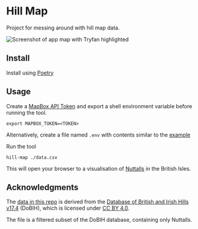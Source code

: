 # Hill Map
Project for messing around with hill map data.

![Screenshot of app map with Tryfan highlighted](./pictures/screenshot.png "Screenshot of app map with Tryfan highlighted")

## Install
Install using [Poetry](https://python-poetry.org/docs/)

## Usage
Create a [MapBox API Token](https://docs.mapbox.com/api/accounts/tokens/) and export
a shell environment variable before running the tool.

```shell
export MAPBOX_TOKEN=<TOKEN>
```
Alternatively, create a file named `.env` with contents similar to the [example](./.env.example)

Run the tool
```
hill-map ./data.csv
```

This will open your browser to a visualisation of [Nuttalls](https://en.wikipedia.org/wiki/Lists_of_mountains_and_hills_in_the_British_Isles#Nuttalls)
in the British Isles.

## Acknowledgments
The [data in this repo](./data.csv) is derived from the
[Database of British and Irish Hills v17.4](http://www.hills-database.co.uk) (DoBIH),
which is licensed under [CC BY 4.0](https://creativecommons.org/licenses/by/4.0/).

The file is a filtered subset of the DoBIH database, containing only Nuttalls.
